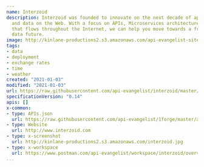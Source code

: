 ```yaml
---
name: Interzoid
description: Interzoid was founded to innovate on the next decade of application integration
  and data on the Web. With a focus on APIs, Microservices architecture, and the data
  that flows throughout the Internet, we can help you move towards a frictionless
  data future.
image: http://kinlane-productions2.s3.amazonaws.com/api-evangelist-site/company/logos/pull_image_09-13-2020-04-18-pm.png
tags:
- data
- deployment
- exchange rates
- time
- weather
created: "2021-01-03"
modified: "2021-01-03"
url: https://raw.githubusercontent.com/api-evangelist/interzoid/master/apis.json
specificationVersion: "0.14"
apis: []
x-common:
- type: APIs.json
  url: https://raw.githubusercontent.com/api-evangelist/1forge/master/apis.json
- type: Website
  url: http://www.interzoid.com
- type: x-screenshot
  url: http://kinlane-productions2.s3.amazonaws.com/interzoid.jpg
- type: x-workspace
  url: https://www.postman.com/api-evangelist/workspace/interzoid/overview
...
```

